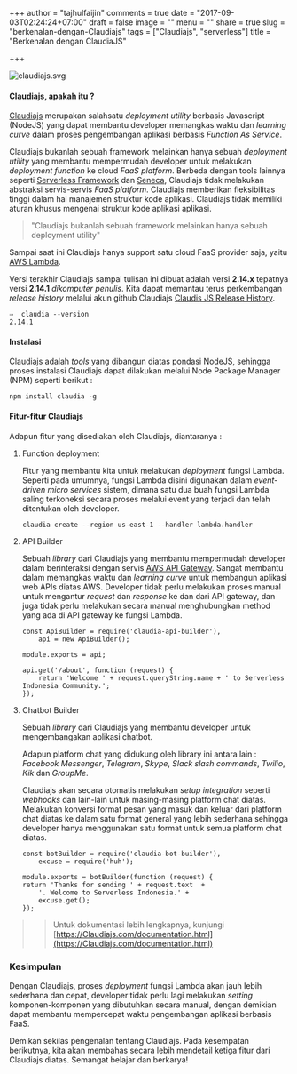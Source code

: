 +++
author = "tajhulfaijin"
comments = true
date = "2017-09-03T02:24:24+07:00"
draft = false
image = ""
menu = ""
share = true
slug = "berkenalan-dengan-Claudiajs"
tags = ["Claudiajs", "serverless"]
title = "Berkenalan dengan ClaudiaJS"

+++

![ claudiajs.svg ](/images/berkenalan-dengan-claudiajs/claudiajs.svg "Claudisjs")


#### Claudiajs, apakah itu ?

[Claudiajs](https://Claudiajs.com "Claudia Js") merupakan salahsatu *deployment utility* berbasis Javascript (NodeJS) yang dapat membantu developer memangkas waktu dan *learning curve* dalam proses pengembangan aplikasi berbasis *Function As Service*. 

Claudiajs bukanlah sebuah framework melainkan hanya sebuah *deployment utility* yang membantu mempermudah developer untuk melakukan *deployment function* ke cloud *FaaS platform*. Berbeda dengan tools lainnya seperti [Serverless Framework](https://github.com/serverless/serverless) dan [Seneca](http://senecajs.org/), Claudiajs tidak melakukan abstraksi servis-servis *FaaS platform*. Claudiajs memberikan fleksibilitas tinggi dalam hal manajemen struktur kode aplikasi. Claudiajs tidak memiliki aturan khusus mengenai struktur kode aplikasi aplikasi.

> "Claudiajs bukanlah sebuah framework melainkan hanya sebuah deployment utility"

Sampai saat ini Claudiajs hanya support satu cloud FaaS provider saja, yaitu [AWS Lambda](https://aws.amazon.com/lambda/).

Versi terakhir Claudiajs sampai tulisan ini dibuat adalah versi **2.14.x** tepatnya versi **2.14.1** *dikomputer penulis*. Kita dapat memantau terus perkembangan *release history* melalui akun github Claudiajs [Claudis JS Release History](https://github.com/Claudiajs/claudia/blob/master/RELEASES.md).

```
⇒  claudia --version
2.14.1
```

#### Instalasi 

Claudiajs adalah *tools* yang dibangun diatas pondasi NodeJS, sehingga proses instalasi Claudiajs dapat dilakukan melalui Node Package Manager (NPM) seperti berikut :
```
npm install claudia -g
```

#### Fitur-fitur Claudiajs

Adapun fitur yang disediakan oleh Claudiajs, diantaranya :

1. Function deployment

    Fitur yang membantu kita untuk melakukan *deployment* fungsi Lambda. Seperti pada umumnya, fungsi Lambda disini digunakan dalam *event-driven micro services* sistem, dimana satu dua buah fungsi Lambda saling terkoneksi secara proses melalui event yang terjadi dan telah ditentukan oleh developer.
     

    ```
    claudia create --region us-east-1 --handler lambda.handler
    ```


2. API Builder

    Sebuah *library* dari Claudiajs yang membantu mempermudah developer dalam berinteraksi dengan servis [AWS API Gateway](https://aws.amazon.com/api-gateway/). Sangat membantu dalam memangkas waktu dan *learning curve* untuk membangun aplikasi web APIs diatas AWS. Developer tidak perlu melakukan proses manual untuk mengantur *request* dan *response*  ke dan dari API gateway, dan juga tidak perlu melakukan secara manual menghubungkan method yang ada di API gateway ke fungsi Lambda.


    ```
    const ApiBuilder = require('claudia-api-builder'),
        api = new ApiBuilder();

    module.exports = api;

    api.get('/about', function (request) {
        return 'Welcome ' + request.queryString.name + ' to Serverless Indonesia Community.';
    });
    ```

3. Chatbot Builder

    Sebuah *library* dari Claudiajs yang membantu developer untuk mengembangakan aplikasi chatbot. 
    
    Adapun platform chat yang didukung oleh library ini antara lain : *Facebook Messenger*, *Telegram*, *Skype*, *Slack slash commands*, *Twilio*, *Kik* dan *GroupMe*.

    Claudiajs akan secara otomatis melakukan *setup integration* seperti *webhooks* dan lain-lain untuk masing-masing platform chat diatas. Melakukan konversi format pesan yang masuk dan keluar dari platform chat diatas ke dalam satu format general yang lebih sederhana sehingga developer hanya menggunakan satu format untuk semua platform chat diatas.


    ```
    const botBuilder = require('claudia-bot-builder'),
        excuse = require('huh');

    module.exports = botBuilder(function (request) {
    return 'Thanks for sending ' + request.text  + 
        '. Welcome to Serverless Indonesia.' + 
        excuse.get();
    });
    ```
>> Untuk dokumentasi lebih lengkapnya, kunjungi [https://Claudiajs.com/documentation.html](https://Claudiajs.com/documentation.html) 

### Kesimpulan
Dengan Claudiajs, proses *deployment* fungsi Lambda akan jauh lebih sederhana dan cepat, developer tidak perlu lagi melakukan *setting* komponen-komponen yang dibutuhkan secara manual, dengan demikian dapat membantu mempercepat waktu pengembangan aplikasi berbasis FaaS. 

Demikan sekilas pengenalan tentang Claudiajs. Pada kesempatan berikutnya, kita akan membahas secara lebih mendetail ketiga fitur dari Claudiajs diatas. Semangat belajar dan berkarya!